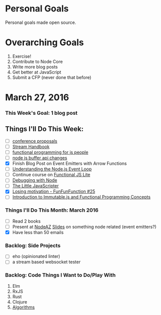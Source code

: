 Personal Goals
==============

Personal goals made open source.

# Overarching Goals
1. Exercise!
2. Contribute to Node Core
3. Write more blog posts
4. Get better at JavaScript
5. Submit a CFP (never done that before)

# March 27, 2016

### This Week's Goal: 1 blog post

## Things I'll Do This Week:
- [ ] [conference proposals](http://rckbt.me/2014/01/conference-proposals/)
- [ ] [Stream Handbook](https://github.com/substack/stream-handbook)
- [ ] [functional programming for js people](https://medium.com/@chetcorcos/functional-programming-for-javascript-people-1915d8775504#.asjyzlczo)
- [ ] [node js buffer api changes](https://medium.com/@jasnell/node-js-buffer-api-changes-3c21f1048f97#.gc95td89s)
- [x] Finish Blog Post on Event Emitters with Arrow Functions
- [ ] [Understanding the Node.js Event Loop](https://nodesource.com/blog/understanding-the-nodejs-event-loop/)
- [ ] Continue course on [Functional JS Lite](https://frontendmasters.com/courses/functional-js-lite/#v=mpx9vosfmi&p=0.3056)
- [ ] [Debugging with Node](http://krasimirtsonev.com/blog/article/debugging-with-node)
- [ ] [The Little JavaScripter](http://www.crockford.com/javascript/little.html)
- [x] [Losing motivation - FunFunFunction #25](https://www.youtube.com/watch?v=RQg_Q4HYYpg)
- [ ] [Introduction to Immutable.js and Functional Programming Concepts](https://auth0.com/blog/2016/03/23/intro-to-immutable-js/)

### Things I'll Do This Month: March 2016
- [ ] Read 2 books
- [ ] Present at [NodeAZ](http://www.meetup.com/NodeAZ/) [Slides](http://www.decksetapp.com/) on something node related (event emitters?)
- [x] Have less than 50 emails

### Backlog: Side Projects
- [ ] eho (opinionated linter)
- [ ] a stream based websocket tester

### Backlog: Code Things I Want to Do/Play With
1. Elm
2. RxJS
3. Rust
4. Clojure
5. [Algorithms](https://www.coursera.org/learn/algorithmic-toolbox/)
